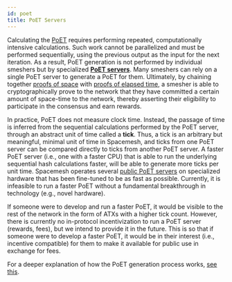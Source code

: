 ```yaml
---
id: poet
title: PoET Servers
---
```


Calculating the [PoET](./post.md#proof-of-elapsed-time) requires performing repeated, computationally intensive calculations. Such work cannot be parallelized and must be performed sequentially, using the previous output as the input for the next iteration. As a result, PoET generation is not performed by individual smeshers but by specialized [**PoET servers**](../start/smeshing/smeshing_adv/poet.md). Many smeshers can rely on a single PoET server to generate a PoET for them. Ultimately, by chaining together [proofs of space](./post.md/#proof-of-space) with [proofs of elapsed time]((./post.md#proof-of-elapsed-time)), a smesher is able to cryptographically prove to the network that they have committed a certain amount of space-time to the network, thereby asserting their eligibility to participate in the consensus and earn rewards.

In practice, PoET does not measure clock time. Instead, the passage of time is inferred from the sequential calculations performed by the PoET server, through an abstract unit of time called a **tick**. Thus, a tick is an arbitrary but meaningful, minimal unit of time in Spacemesh, and ticks from one PoET server can be compared directly to ticks from another PoET server. A faster PoET server (i.e., one with a faster CPU) that is able to run the underlying sequential hash calculations faster, will be able to generate more ticks per unit time. Spacemesh operates several [public PoET servers](../start/smeshing/smeshing_adv/poet.md/#timing) on specialized hardware that has been fine-tuned to be as fast as possible. Currently, it is infeasible to run a faster PoET without a fundamental breakthrough in technology (e.g., novel hardware).

If someone were to develop and run a faster PoET, it would be visible to the rest of the network in the form of ATXs with a higher tick count. However, there is currently no in-protocol incentivization to run a PoET server (rewards, fees), but we intend to provide it in the future. This is so that if someone were to develop a faster PoET, it would be in their interest (i.e., incentive compatible) for them to make it available for public use in exchange for fees.

For a deeper explanation of how the PoET generation process works, [see this](./post.md/#proof-generation).
